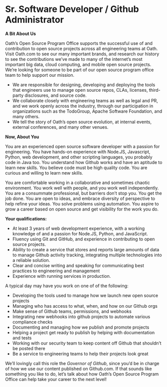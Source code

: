 # Sr. Software Developer / Github Administrator 

**A Bit About Us**

Oath’s Open Source Program Office supports the successful use of and contribution to open source projects across all engineering teams at Oath. Visit Oath.com to see our many important brands, and research our history to see the contributions we’ve made to many of the internet’s most important big data, cloud computing, and mobile open source projects. We’re looking for someone to be part of our open source program office team to help support our mission.

* We are responsible for designing, developing and deploying the tools that engineers use to manage open source repos, CLAs, licenses, third-party disclosures, and source code.
* We collaborate closely with engineering teams as well as legal and PR, and we work openly across the industry, through our participation in organizations such as the TodoGroup, Apache Software Foundation, and many others.
* We tell the story of Oath’s open source evolution, at internal events, external conferences, and many other venues.

**Now, About You**

You are an experienced open source software developer with a passion for engineering. You have hands-on experience with Node.JS, Javascript, Python, web development, and other scripting languages, you probably code in Java too. You understand how Github works and have an aptitude to learn new skills. You believe code must be high quality code. You are curious and willing to learn new skills.

You are comfortable working in a collaborative and sometimes chaotic environment. You work well with people, and you work well independently. You are a consummate professional, but barriers don’t stop you. You get the job done. You are open to ideas, and embrace diversity of perspective to help refine your ideas. You solve problems using automation. You aspire to grow a career based on open source and get visibility for the work you do. 

**Your qualifications:**

* At least 3 years of web development experience, with a working knowledge of and a passion for Node.JS, Python, and JavaScript.
* Fluency using Git and GitHub, and experience in contributing to open source projects.
* Ability to create a service that stores and reports large amounts of data to manage Github activity tracking, integrating multiple technologies into a reliable solution.
* Clear and concise writing and speaking for communicating best practices to engineering and management
* Experience with running services in production.

A typical day may have you work on one of of the following:
* Developing the tools used to manage how we launch new open source projects
* Managing who has access to what, when, and how on our Github orgs
* Make sense of Github teams, permissions, and webhooks
* Integrating new webhooks into github projects to automate various compliance checks
* Documenting and managing how we publish and promote projects
* Helping a project get ready to publish by helping with documentation and tests
* Working with our security team to keep content off Github that shouldn’t be posted there
* Be a service to engineering teams to help their projects look great

We’ll lovingly call this role the _Governor of Github_, since you’d be in charge of how we use our content published on Github.com. If that sounds like something you like to do, let’s talk about how Oath’s Open Source Program Office can help take your career to the next level! 

